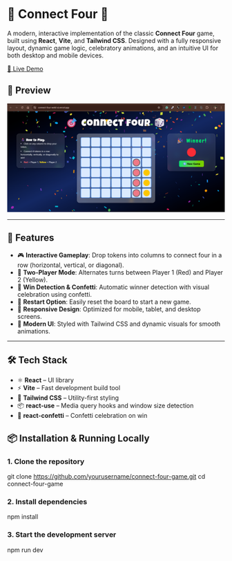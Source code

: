 # 🎯 Connect Four 🎲

A modern, interactive implementation of the classic **Connect Four** game, built using **React**, **Vite**, and **Tailwind CSS**. Designed with a fully responsive layout, dynamic game logic, celebratory animations, and an intuitive UI for both desktop and mobile devices.

[🔗 Live Demo](https://connect-four-weld-xi.vercel.app/)

## 📸 Preview

![Connect Four Game Screenshot](./src/assets/screenshot.png) 

---

## 🚀 Features

- 🎮 **Interactive Gameplay**: Drop tokens into columns to connect four in a row (horizontal, vertical, or diagonal).
- 👥 **Two-Player Mode**: Alternates turns between Player 1 (Red) and Player 2 (Yellow).
- 🎉 **Win Detection & Confetti**: Automatic winner detection with visual celebration using confetti.
- 🔄 **Restart Option**: Easily reset the board to start a new game.
- 📱 **Responsive Design**: Optimized for mobile, tablet, and desktop screens.
- 🌈 **Modern UI**: Styled with Tailwind CSS and dynamic visuals for smooth animations.

---

## 🛠️ Tech Stack

- ⚛️ **React** – UI library
- ⚡ **Vite** – Fast development build tool
- 🎨 **Tailwind CSS** – Utility-first styling
- 📦 **react-use** – Media query hooks and window size detection
- 🎊 **react-confetti** – Confetti celebration on win

## 📦 Installation & Running Locally

### 1. Clone the repository
git clone https://github.com/yourusername/connect-four-game.git
cd connect-four-game

### 2. Install dependencies
npm install

### 3. Start the development server
npm run dev


